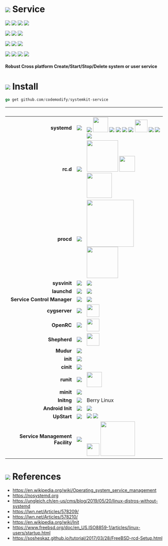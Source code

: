 # ![](https://fonts.gstatic.com/s/i/materialicons/bookmarks/v4/24px.svg) Service
[![](https://img.shields.io/github/v/release/codemodify/systemkit-service?style=flat-square)](https://github.com/codemodify/systemkit-service/releases/latest)
![](https://img.shields.io/github/languages/code-size/codemodify/systemkit-service?style=flat-square)
![](https://img.shields.io/github/last-commit/codemodify/systemkit-service?style=flat-square)
[![](https://img.shields.io/badge/license-0--license-brightgreen?style=flat-square)](https://github.com/codemodify/TheFreeLicense)

![](https://img.shields.io/github/workflow/status/codemodify/systemkit-service/qa?style=flat-square)
![](https://img.shields.io/github/issues/codemodify/systemkit-service?style=flat-square)
[![](https://goreportcard.com/badge/github.com/codemodify/systemkit-service?style=flat-square)](https://goreportcard.com/report/github.com/codemodify/systemkit-service)

[![](https://img.shields.io/badge/godoc-reference-brightgreen?style=flat-square)](https://godoc.org/github.com/codemodify/systemkit-service)
![](https://img.shields.io/badge/PRs-welcome-brightgreen.svg?style=flat-square)
![](https://img.shields.io/gitter/room/codemodify/systemkit-service?style=flat-square)

![](https://img.shields.io/github/contributors/codemodify/systemkit-service?style=flat-square)
![](https://img.shields.io/github/stars/codemodify/systemkit-service?style=flat-square)
![](https://img.shields.io/github/watchers/codemodify/systemkit-service?style=flat-square)
![](https://img.shields.io/github/forks/codemodify/systemkit-service?style=flat-square)


#### Robust Cross platform Create/Start/Stop/Delete system or user service

# ![](https://fonts.gstatic.com/s/i/materialicons/bookmarks/v4/24px.svg) Install
```go
go get github.com/codemodify/systemkit-service
```

&nbsp;							| &nbsp; 																	| &nbsp;
---:							| ---																		| ---
__systemd__						| <img src="https://img.icons8.com/color/30/000000/verified-account.png" />	| <img src="https://img.icons8.com/color/48/000000/raspberry-pi.png" /> <img src="https://upload.wikimedia.org/wikipedia/commons/a/a5/Archlinux-icon-crystal-64.svg" width="48" /> <img src="https://img.icons8.com/color/48/000000/debian.png"/> <img src="https://img.icons8.com/color/48/000000/ubuntu--v1.png"/> <img src="https://img.icons8.com/color/48/000000/suse.png"/> <img src="https://img.icons8.com/color/48/000000/centos.png"/> <img src="https://upload.wikimedia.org/wikipedia/commons/3/3f/Fedora_logo.svg" width="40" /> <img src="https://img.icons8.com/color/48/000000/red-hat.png"/> <img src="https://img.icons8.com/color/48/000000/linux-mint.png"/> <img src="https://img.icons8.com/color/48/000000/mandriva.png"/>
__rc.d__						| <img src="https://img.icons8.com/color/30/000000/verified-account.png" />	| <img src="https://upload.wikimedia.org/wikipedia/en/thumb/d/df/Freebsd_logo.svg/2880px-Freebsd_logo.svg.png" width="100" /> <img src="https://www.netbsd.org/images/NetBSD-tb.png" width="50" /> <img src="https://upload.wikimedia.org/wikipedia/en/8/83/OpenBSD_Logo_-_Cartoon_Puffy_with_textual_logo_below.svg" width="80" />
__procd__						| <img src="https://img.icons8.com/color/30/000000/in-progress--v1.png"  />	| <img src="https://upload.wikimedia.org/wikipedia/commons/9/92/Openwrt_Logo.svg" width="150" /> <img src="https://pulpstone.pw/wp-content/uploads/lede_574-423-e1510414969868.png" width="100" />
__sysvinit__					| <img src="https://img.icons8.com/color/30/000000/verified-account.png" />	| <img src="https://img.icons8.com/color/48/000000/linux.png" />
__launchd__						| <img src="https://img.icons8.com/color/30/000000/verified-account.png" />	| <img src="https://img.icons8.com/color/48/000000/mac-os.png"/>
__Service Control Manager__		| <img src="https://img.icons8.com/color/30/000000/verified-account.png" />	| <img src="https://img.icons8.com/color/48/000000/windows-10.png"/>
__cygserver__					| <img src="https://img.icons8.com/color/30/000000/in-progress--v1.png"  />	| <img src="https://upload.wikimedia.org/wikipedia/commons/2/29/Cygwin_logo.svg" width="40" />
__OpenRC__						| <img src="https://img.icons8.com/color/30/000000/in-progress--v1.png"  />	| <img src="https://upload.wikimedia.org/wikipedia/commons/4/48/Gentoo_Linux_logo_matte.svg" width="40" />
__Shepherd__					| <img src="https://img.icons8.com/color/30/000000/in-progress--v1.png"  />	| <img src="https://upload.wikimedia.org/wikipedia/commons/f/f6/Hurd-logo.svg" width="40" />
__Mudur__						| <img src="https://img.icons8.com/color/30/000000/in-progress--v1.png"  />	|
__init__						| <img src="https://img.icons8.com/color/30/000000/in-progress--v1.png"  />	|
__cinit__						| <img src="https://img.icons8.com/color/30/000000/in-progress--v1.png"  />	|
__runit__						| <img src="https://img.icons8.com/color/30/000000/in-progress--v1.png"  />	| <img src="https://upload.wikimedia.org/wikipedia/commons/0/02/Void_Linux_logo.svg" width="48" />
__minit__						| <img src="https://img.icons8.com/color/30/000000/in-progress--v1.png"  />	|
__Initng__						| <img src="https://img.icons8.com/color/30/000000/in-progress--v1.png"  />	| Berry Linux
__Android Init__				| <img src="https://img.icons8.com/color/30/000000/in-progress--v1.png"  />	| <img src="https://img.icons8.com/color/48/000000/android-os.png"/>
__UpStart__						| <img src="https://img.icons8.com/color/30/000000/verified-account.png" />	| <img src="https://img.icons8.com/color/48/000000/chrome--v1.png"/> <img src="https://img.icons8.com/color/48/000000/ubuntu--v1.png"/>
__Service Management Facility__	| <img src="https://img.icons8.com/color/30/000000/in-progress--v1.png"  />	| <img src="https://upload.wikimedia.org/wikipedia/en/8/89/IllumosPhoenixRGB.png" width="40" /> <img src="https://upload.wikimedia.org/wikipedia/commons/e/ee/Aktualne_logo_Oracle_Solaris_OS_OSos.png" width="110" />


# ![](https://fonts.gstatic.com/s/i/materialicons/bookmarks/v4/24px.svg) References
- https://en.wikipedia.org/wiki/Operating_system_service_management
- https://nosystemd.org
- https://ungleich.ch/en-us/cms/blog/2019/05/20/linux-distros-without-systemd
- https://lwn.net/Articles/578209/
- https://lwn.net/Articles/578210/
- https://en.wikipedia.org/wiki/Init
- https://www.freebsd.org/doc/en_US.ISO8859-1/articles/linux-users/startup.html
- https://sosheskaz.github.io/tutorial/2017/03/28/FreeBSD-rcd-Setup.html
